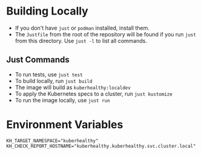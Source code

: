 # Building Locally
- If you don't have `just` or `podman` installed, install them. 
- The `Justfile` from the root of the repository will be found if you run `just` from this directory. Use `just -l` to list all commands.

## Just Commands
- To run tests, use `just test`
- To build locally, run `just build`
- The image will build as `kuberhealthy:localdev`
- To apply the Kubernetes specs to a cluster, run `just kustomize`
- To run the image locally, use `just run`


# Environment Variables
```
KH_TARGET_NAMESPACE="kuberhealthy"
KH_CHECK_REPORT_HOSTNAME="kuberhealthy.kuberhealthy.svc.cluster.local"
```
